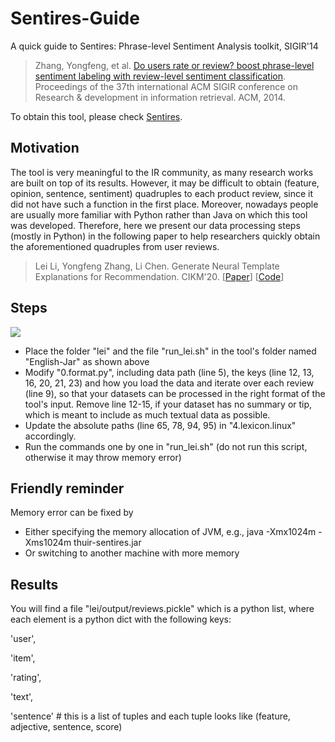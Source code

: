 # Sentires-Guide
A quick guide to Sentires: Phrase-level Sentiment Analysis toolkit, SIGIR'14
> Zhang, Yongfeng, et al. [Do users rate or review? boost phrase-level sentiment labeling with review-level sentiment classification](http://yongfeng.me/attach/bps-zhang.pdf). Proceedings of the 37th international ACM SIGIR conference on Research & development in information retrieval. ACM, 2014.

To obtain this tool, please check [Sentires](https://github.com/evison/Sentires).

## Motivation
The tool is very meaningful to the IR community, as many research works are built on top of its results. However, it may be difficult to obtain (feature, opinion, sentence, sentiment) quadruples to each product review, since it did not have such a function in the first place. Moreover, nowadays people are usually more familiar with Python rather than Java on which this tool was developed. Therefore, here we present our data processing steps (mostly in Python) in the following paper to help researchers quickly obtain the aforementioned quadruples from user reviews.
> Lei Li, Yongfeng Zhang, Li Chen. Generate Neural Template Explanations for Recommendation. CIKM'20. \[[Paper](https://lileipisces.github.io/files/CIKM20-NETE-paper.pdf)\] \[[Code](https://github.com/lileipisces/NETE)\]

## Steps
![](folder-hierarchy.png)
- Place the folder "lei" and the file "run_lei.sh" in the tool's folder named "English-Jar" as shown above
- Modify "0.format.py", including data path (line 5), the keys (line 12, 13, 16, 20, 21, 23) and how you load the data and iterate over each review (line 9), so that your datasets can be processed in the right format of the tool's input. Remove line 12-15, if your dataset has no summary or tip, which is meant to include as much textual data as possible.
- Update the absolute paths (line 65, 78, 94, 95) in "4.lexicon.linux" accordingly.
- Run the commands one by one in "run_lei.sh" (do not run this script, otherwise it may throw memory error)

## Friendly reminder
Memory error can be fixed by
- Either specifying the memory allocation of JVM, e.g., java -Xmx1024m -Xms1024m thuir-sentires.jar
- Or switching to another machine with more memory

## Results
You will find a file "lei/output/reviews.pickle" which is a python list, where each element is a python dict with the following keys:

'user',

'item',

'rating',

'text',

'sentence' # this is a list of tuples and each tuple looks like (feature, adjective, sentence, score)
